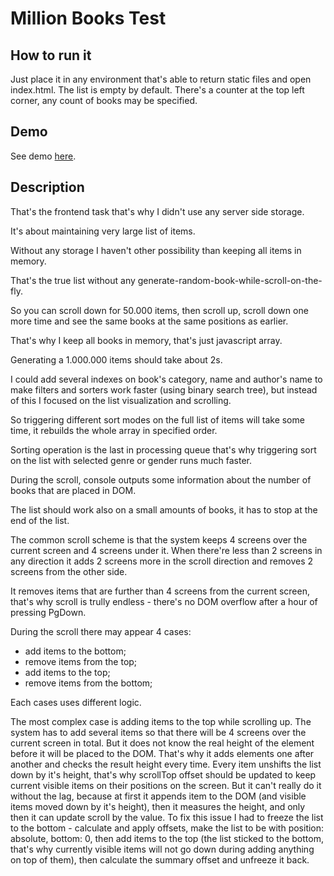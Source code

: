 
Million Books Test
==================


How to run it
-------------

Just place it in any environment that's able to return static files and open index.html.
The list is empty by default. There's a counter at the top left corner, any count of books may be specified.

Demo
----

See demo [here](http://t1.rag.lt/).


Description
-----------

That's the frontend task that's why I didn't use any server side storage.


It's about maintaining very large list of items.

Without any storage I haven't other possibility than keeping all items in memory.

That's the true list without any generate-random-book-while-scroll-on-the-fly.

So you can scroll down for 50.000 items, then scroll up, scroll down one more time and see the same books at the same 
positions as earlier.

That's why I keep all books in memory, that's just javascript array.

Generating a 1.000.000 items should take about 2s.

I could add several indexes on book's category, name and author's name to make filters and sorters work faster (using binary search tree), but instead of this I focused on the list visualization and scrolling.

So triggering different sort modes on the full list of items will take some time, it rebuilds the whole array in specified order.

Sorting operation is the last in processing queue that's why triggering sort on the list with selected genre or gender runs much faster.

During the scroll, console outputs some information about the number of books that are placed in DOM.

The list should work also on a small amounts of books, it has to stop at the end of the list.

The common scroll scheme is that the system keeps 4 screens over the current screen and 4 screens under it. When there're less than 2 screens in any direction it adds 2 screens more in the scroll direction and removes 2 screens from the other side.

It removes items that are further than 4 screens from the current screen, that's why scroll is trully endless - there's no DOM overflow after a hour of pressing PgDown.

During the scroll there may appear 4 cases:

* add items to the bottom;
* remove items from the top;
* add items to the top;
* remove items from the bottom;

Each cases uses different logic.

The most complex case is adding items to the top while scrolling up. The system has to add several items so that there will be 4 screens over the current screen in total.
But it does not know the real height of the element before it will be placed to the DOM. That's why it adds elements one after another and checks the result height every time.
Every item unshifts the list down by it's height, that's why scrollTop offset should be updated to keep current visible items on their positions on the screen.
But it can't really do it without the lag, because at first it appends item to the DOM (and visible items moved down by it's height), then it measures the height, and only then it can update scroll by the value.
To fix this issue I had to freeze the list to the bottom - calculate and apply offsets, make the list to be with position: absolute, bottom: 0, then add items to the top (the list sticked to the bottom, that's why currently visible items will not go down during adding anything on top of them), then calculate the summary offset and unfreeze it back.
